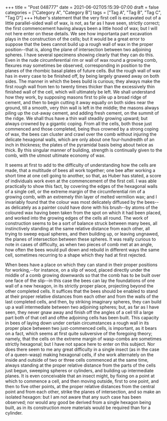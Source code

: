 +++
title = "Post 048777"
date = 2021-06-02T05:15:39-07:00
draft = false
categories = ["Category A", "Category B"]
tags = ["Tag A", "Tag B", "Tag C", "Tag D"]
+++
Huber's statement that the very first cell is excavated out of a little parallel-sided wall of wax, is not, as far as I have seen, strictly correct; the first commencement having always been a little hood of wax; but I will not here enter on these details. We see how importanta part excavation plays in the construction of the cells; but it would be a great error to suppose that the bees cannot build up a rough wall of wax in the proper position--that is, along the plane of intersection between two adjoining spheres. I have several specimens showing clearly that they can do this. Even in the rude circumferential rim or wall of wax round a growing comb, flexures may sometimes be observed, corresponding in position to the planes of the rhombic basal plates of future cells. But the rough wall of wax has in every case to be finished off, by being largely gnawed away on both sides. The manner in which the bees build is curious; they always make the first rough wall from ten to twenty times thicker than the excessively thin finished wall of the cell, which will ultimately be left. We shall understand how they work, by supposing masons first to pile up a broad ridge of cement, and then to begin cutting it away equally on both sides near the ground, till a smooth, very thin wall is left in the middle; the masons always piling up the cut-away cement, and adding fresh cement, on the summit of the ridge. We shall thus have a thin wall steadily growing upward; but always crowned by a gigantic coping. From all the cells, both those just commenced and those completed, being thus crowned by a strong coping of wax, the bees can cluster and crawl over the comb without injuring the delicate hexagonal walls, which are only about one four-hundredth of an inch in thickness; the plates of the pyramidal basis being about twice as thick. By this singular manner of building, strength is continually given to the comb, with the utmost ultimate economy of wax.

It seems at first to add to the difficulty of understanding how the cells are made, that a multitude of bees all work together; one bee after working a short time at one cell going to another, so that, as Huber has stated, a score of individuals work even at the commencement of the first cell. I was able practically to show this fact, by covering the edges of the hexagonal walls of a single cell, or the extreme margin of the circumferential rim of a growing comb, with an extremely thin layer of melted vermilion wax; and I invariably found that the colour was most delicately diffused by the bees--as delicately as a painter could have done with his brush--by atoms of the coloured wax having been taken from the spot on which it had been placed, and worked into the growing edges of the cells all round. The work of construction seems to be a sort of balance struck between many bees, all instinctively standing at the same relative distance from each other, all trying to sweep equal spheres, and then building up, or leaving ungnawed, the planes of intersection between these spheres. It was really curious to note in cases of difficulty, as when two pieces of comb met at an angle, how often the bees would pull down and rebuild in different ways the same cell, sometimes recurring to a shape which they had at first rejected.

When bees have a place on which they can stand in their proper positions for working,--for instance, on a slip of wood, placed directly under the middle of a comb growing downwards so that the comb has to be built over one face of the slip--in this case the bees can lay the foundations of one wall of a new hexagon, in its strictly proper place, projecting beyond the other completed cells. It suffices that the bees should be enabled to stand at their proper relative distances from each other and from the walls of the last completed cells, and then, by striking imaginary spheres, they can build up a wall intermediate between two adjoining spheres; but, as far as I have seen, they never gnaw away and finish off the angles of a cell till a large part both of that cell and ofthe adjoining cells has been built. This capacity in bees of laying down under certain circumstances a rough wall in its proper place between two just-commenced cells, is important, as it bears on a fact, which seems at first quite subversive of the foregoing theory; namely, that the cells on the extreme margin of wasp-combs are sometimes strictly hexagonal; but I have not space here to enter on this subject. Nor does there seem to me any great difficulty in a single insect (as in the case of a queen-wasp) making hexagonal cells, if she work alternately on the inside and outside of two or three cells commenced at the same time, always standing at the proper relative distance from the parts of the cells just begun, sweeping spheres or cylinders, and building up intermediate planes. It is even conceivable that an insect might, by fixing on a point at which to commence a cell, and then moving outside, first to one point, and then to five other points, at the proper relative distances from the central point and from each other, strike the planes of intersection, and so make an isolated hexagon: but I am not aware that any such case has been observed; nor would any good be derived from a single hexagon being built, as in its construction more materials would be required than for a cylinder.
